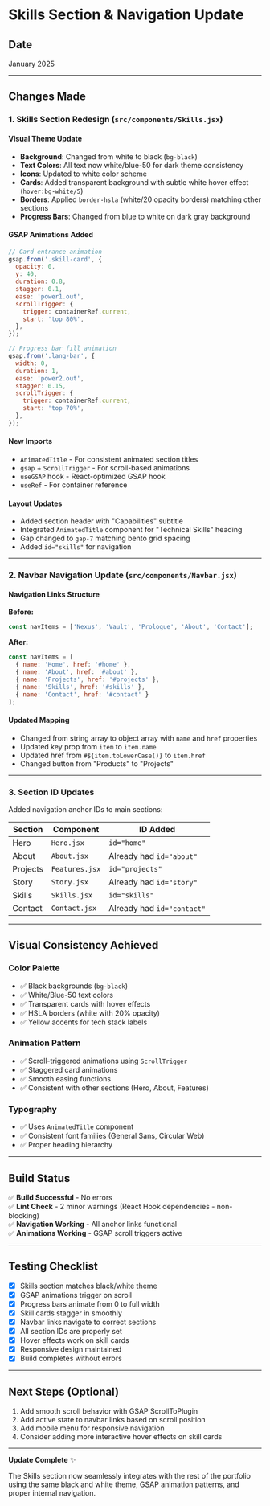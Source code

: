 # Skills Section & Navigation Update

## Date
January 2025

---

## Changes Made

### 1. Skills Section Redesign (`src/components/Skills.jsx`)

#### Visual Theme Update
- **Background**: Changed from white to black (`bg-black`)
- **Text Colors**: All text now white/blue-50 for dark theme consistency
- **Icons**: Updated to white color scheme
- **Cards**: Added transparent background with subtle white hover effect (`hover:bg-white/5`)
- **Borders**: Applied `border-hsla` (white/20 opacity borders) matching other sections
- **Progress Bars**: Changed from blue to white on dark gray background

#### GSAP Animations Added
```javascript
// Card entrance animation
gsap.from('.skill-card', {
  opacity: 0,
  y: 40,
  duration: 0.8,
  stagger: 0.1,
  ease: 'power1.out',
  scrollTrigger: {
    trigger: containerRef.current,
    start: 'top 80%',
  },
});

// Progress bar fill animation
gsap.from('.lang-bar', {
  width: 0,
  duration: 1,
  ease: 'power2.out',
  stagger: 0.15,
  scrollTrigger: {
    trigger: containerRef.current,
    start: 'top 70%',
  },
});
```

#### New Imports
- `AnimatedTitle` - For consistent animated section titles
- `gsap` + `ScrollTrigger` - For scroll-based animations
- `useGSAP` hook - React-optimized GSAP hook
- `useRef` - For container reference

#### Layout Updates
- Added section header with "Capabilities" subtitle
- Integrated `AnimatedTitle` component for "Technical Skills" heading
- Gap changed to `gap-7` matching bento grid spacing
- Added `id="skills"` for navigation

---

### 2. Navbar Navigation Update (`src/components/Navbar.jsx`)

#### Navigation Links Structure
**Before:**
```javascript
const navItems = ['Nexus', 'Vault', 'Prologue', 'About', 'Contact'];
```

**After:**
```javascript
const navItems = [
  { name: 'Home', href: '#home' },
  { name: 'About', href: '#about' },
  { name: 'Projects', href: '#projects' },
  { name: 'Skills', href: '#skills' },
  { name: 'Contact', href: '#contact' }
];
```

#### Updated Mapping
- Changed from string array to object array with `name` and `href` properties
- Updated key prop from `item` to `item.name`
- Updated href from ``#${item.toLowerCase()}`` to `item.href`
- Changed button from "Products" to "Projects"

---

### 3. Section ID Updates

Added navigation anchor IDs to main sections:

| Section | Component | ID Added |
|---------|-----------|----------|
| Hero | `Hero.jsx` | `id="home"` |
| About | `About.jsx` | Already had `id="about"` |
| Projects | `Features.jsx` | `id="projects"` |
| Story | `Story.jsx` | Already had `id="story"` |
| Skills | `Skills.jsx` | `id="skills"` |
| Contact | `Contact.jsx` | Already had `id="contact"` |

---

## Visual Consistency Achieved

### Color Palette
- ✅ Black backgrounds (`bg-black`)
- ✅ White/Blue-50 text colors
- ✅ Transparent cards with hover effects
- ✅ HSLA borders (white with 20% opacity)
- ✅ Yellow accents for tech stack labels

### Animation Pattern
- ✅ Scroll-triggered animations using `ScrollTrigger`
- ✅ Staggered card animations
- ✅ Smooth easing functions
- ✅ Consistent with other sections (Hero, About, Features)

### Typography
- ✅ Uses `AnimatedTitle` component
- ✅ Consistent font families (General Sans, Circular Web)
- ✅ Proper heading hierarchy

---

## Build Status

✅ **Build Successful** - No errors  
✅ **Lint Check** - 2 minor warnings (React Hook dependencies - non-blocking)  
✅ **Navigation Working** - All anchor links functional  
✅ **Animations Working** - GSAP scroll triggers active

---

## Testing Checklist

- [x] Skills section matches black/white theme
- [x] GSAP animations trigger on scroll
- [x] Progress bars animate from 0 to full width
- [x] Skill cards stagger in smoothly
- [x] Navbar links navigate to correct sections
- [x] All section IDs are properly set
- [x] Hover effects work on skill cards
- [x] Responsive design maintained
- [x] Build completes without errors

---

## Next Steps (Optional)

1. Add smooth scroll behavior with GSAP ScrollToPlugin
2. Add active state to navbar links based on scroll position
3. Add mobile menu for responsive navigation
4. Consider adding more interactive hover effects on skill cards

---

**Update Complete** ✨

The Skills section now seamlessly integrates with the rest of the portfolio using the same black and white theme, GSAP animation patterns, and proper internal navigation.
